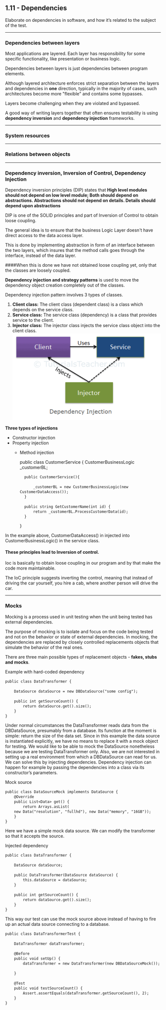 ## 1.11 - Dependencies 
Elaborate on dependencies in software, and how it’s related to the subject of the test.
***
### Dependencies between layers
Most applications are layered. Each layer has responsibility for some specific functionality,
like presentation or business logic.

Dependencies between layers is just dependencies between program elements.

Although layered architecture enforces strict separation between the layers and dependencies
in **one** direction, typically in the majority of cases, such architectures become more "flexible"
and contains some bypasses.

Layers become challenging when they are violated and bypassed.

A good way of writing layers together that often ensures testability is using **dependency inversion** and 
**dependency injection** frameworks.


***
### System resources

***
### Relations between objects

***
### Dependency inversion, Inversion of Control, Dependency Injection

Dependency inversion principles (DIP) states that **High level modules should not depend on low level module;
Both should depend on abstractions. Abstractions should not depend on details. Details should depend upon abstractions**

DIP is one of the SOLID principles and part of Inversion of Control to obtain loose coupling.

The general idea is to ensure that the business Logic Layer doesn't have direct access to the data access layer.

This is done by implementing abstraction in form of an interface between the two layers, which insures that the method 
calls goes through the interface, instead of the data layer.

####When this is done we have not obtained loose coupling yet, only that the classes are loosely coupled.

**Dependency injection and strategy patterns** is used to move the dependency object creation completely out
of the classes.

Dependency injection pattern involves 3 types of classes.
1. **Client class:** The client class (dependent class) is a class which depends on the service class.
2. **Service class:** The service class (dependency) is a class that provides service to the client.
3. **Injector class:** The injector class injects the service class object into the client class.
![img.png](Images/DependencyInjection.png)

**Three types of injections**
- Constructor injection
- Property injection
  - Method injection


      public class CustomerService {
          CustomerBusinessLogic _customerBL;
    
          public CustomerService(){

              _customerBL = new CustomerBusinessLogic(new CustomerDataAccess());
          }
    
          public string GetCustomerName(int id) {
              return _customerBL.ProcessCustomerData(id);
          }
      }

In the example above, CustomerDataAccess() in injected into CustomerBusinessLogic() in the service class.

#### These principles lead to Inversion of control.
Ioc is basically to obtain loose coupling in our program and by that make the code more maintainable.

The IoC principle suggests inverting the control, meaning that instead of driving the car yourself, you hire a 
cab, where another person will drive the car.



***
### Mocks

Mocking is a process used in unit testing when the unit being tested has external dependencies.

The purpose of mocking is to isolate and focus on the code being tested and not on the behavior or state of external dependencies. In mocking, the dependencies are replaced by closely controlled replacements objects that simulate the behavior of the real ones.


There are three main possible types of replacement objects - **fakes, stubs and mocks**.

Example with hard-coded dependency

    public class DataTransformer {
    
        DataSource dataSource = new DBDataSource("some config");
    
        public int getSourceCount() {
            return dataSource.get().size();
        }
    }

Under normal circumstances the DataTransformer reads data from the DBDataSource, presumably from a database. Its function at the moment is simple: return the size of the data set. Since in this example the data source is instantiated explicitly, we have no means to replace it with a mock object for testing. We would like to be able to mock the DataSource nonetheless because we are testing DataTransformer only. Also, we are not interested in setting up a real environment from which a DBDataSource can read for us. We can solve this by injecting dependencies. Dependency injection can happen for example by passing the dependencies into a class via its constructor’s parameters.

Mock source

    public class DataSourceMock implements DataSource {
        @Override
        public List<Data> get() {
            return Arrays.asList(
        new Data("resolution", "fullhd"), new Data("memory", "16GB"));
        }
    }

Here we have a simple mock data source. We can modify the transformer so that it accepts the source.

Injected dependency

    public class DataTransformer {
    
        DataSource dataSource;
    
        public DataTransformer(DataSource dataSource) {
            this.dataSource = dataSource;
        }
    
        public int getSourceCount() {
            return dataSource.get().size();
        }
    }
This way our test can use the mock source above instead of having to fire up an actual data source connecting to a database.

    public class DataTransformerTest {
    
        DataTransformer dataTransformer;
    
        @Before
        public void setUp() {
            dataTransformer = new DataTransformer(new DBDataSourceMock());
    
        }
    
        @Test
        public void testSourceCount() {
            Assert.assertEquals(dataTransformer.getSourceCount(), 2);
        }
    }
